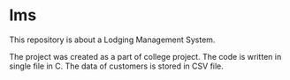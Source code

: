 # lms
This repository is about a Lodging Management System.

The project was created as a part of college project.
The code is written in single file in C.
The data of customers is stored in CSV file.
